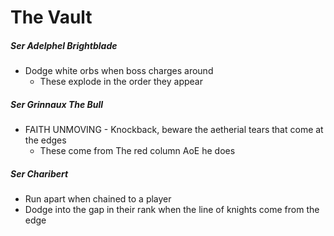 # The Vault

##### Ser Adelphel Brightblade

- Dodge white orbs when boss charges around
  - These explode in the order they appear

##### Ser Grinnaux The Bull

- FAITH UNMOVING - Knockback, beware the aetherial tears that come at the edges
  - These come from The red column AoE he does

##### Ser Charibert

- Run apart when chained to a player
- Dodge into the gap in their rank when the line of knights come from the edge

